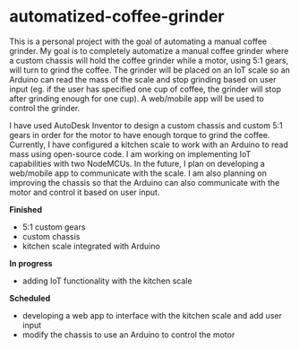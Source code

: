 # automatized-coffee-grinder
This is a personal project with the goal of automating a manual coffee grinder. My goal is to completely automatize a manual coffee grinder where a custom chassis will hold the coffee grinder while a motor, using 5:1 gears, will turn to grind the coffee. The grinder will be placed on an IoT scale so an Arduino can read the mass of the scale and stop grinding based on user input (eg. if the user has specified one cup of coffee, the grinder will stop after grinding enough for one cup). A web/mobile app will be used to control the grinder.

I have used AutoDesk Inventor to design a custom chassis and custom 5:1 gears in order for the motor to have enough torque to grind the coffee. 
Currently, I have configured a kitchen scale to work with an Arduino to read mass using open-source code. I am working on implementing IoT capabilities with two NodeMCUs. 
In the future, I plan on developing a web/mobile app to communicate with the scale. 
I am also planning on improving the chassis so that the Arduino can also communicate with the motor and control it based on user input.

**Finished**
- 5:1 custom gears 
- custom chassis 
- kitchen scale integrated with Arduino

**In progress** 
- adding IoT functionality with the kitchen scale 

**Scheduled** 
- developing a web app to interface with the kitchen scale and add user input 
- modify the chassis to use an Arduino to control the motor 
